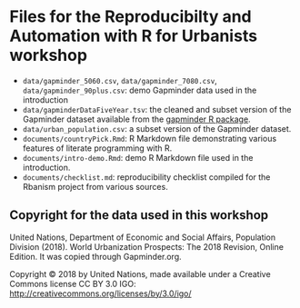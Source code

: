 # Files for the Reproducibilty and Automation with R for Urbanists workshop

-   `data/gapminder_5060.csv`, `data/gapminder_7080.csv`, `data/gapminder_90plus.csv`: demo Gapminder data used in the introduction
-   `data/gapminderDataFiveYear.tsv`: the cleaned and subset version of the Gapminder dataset available from the [gapminder R package](http://github.com/jennybc/gapminder).
-   `data/urban_population.csv`: a subset version of the Gapminder dataset.
-   `documents/countryPick.Rmd`: R Markdown file demonstrating various features of literate programming with R.
-   `documents/intro-demo.Rmd`: demo R Markdown file used in the introduction.
-   `documents/checklist.md`: reproducibility checklist compiled for the Rbanism project from various sources.

## Copyright for the data used in this workshop

United Nations, Department of Economic and Social Affairs, Population Division (2018). World Urbanization Prospects: The 2018 Revision, Online Edition. It was copied through Gapminder.org.

Copyright © 2018 by United Nations, made available under a Creative Commons license CC BY 3.0 IGO: <http://creativecommons.org/licenses/by/3.0/igo/>
